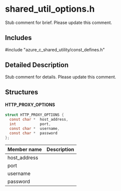 # shared_util_options.h 

Stub comment for brief. Please update this comment.

## Includes

\#include "azure_c_shared_utility/const_defines.h"  

## Detailed Description

Stub comment for details. Please update this comment.

## Structures

#### HTTP_PROXY_OPTIONS

```C
struct HTTP_PROXY_OPTIONS {
  const char *  host_address,
  int           port,
  const char *  username,
  const char *  password
};
```
Member name                 | Description                                
----------------------------|----------------
 host_address            | 
 port            | 
 username            | 
 password            | 

